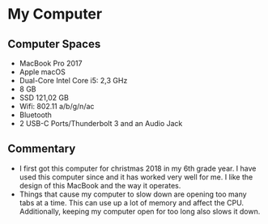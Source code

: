 # My Computer
## Computer Spaces
* MacBook Pro 2017
* Apple macOS
* Dual-Core Intel Core i5: 2,3 GHz
* 8 GB
* SSD 121,02 GB
* Wifi: 802.11 a/b/g/n/ac
* Bluetooth
* 2 USB-C Ports/Thunderbolt 3 and an Audio Jack
## Commentary
* I first got this computer for christmas 2018 in my 6th grade year. I have used this computer since and it has worked very well for me. I like the design of this MacBook and the way it operates.
* Things that cause my computer to slow down are opening too many tabs at a time. This can use up a lot of memory and affect the CPU. Additionally, keeping my computer open for too long also slows it down.  
